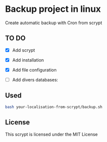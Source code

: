 # Backup project in linux
Create automatic backup with Cron from scrypt

## TO DO

- [X] Add scrypt
- [X] Add installation
- [X] Add file configuration
- [ ] Add divers databases:
 

## Used

```bash
bash your-localisation-from-scrypt/backup.sh
```

## License
This scrypt is licensed under the MIT License